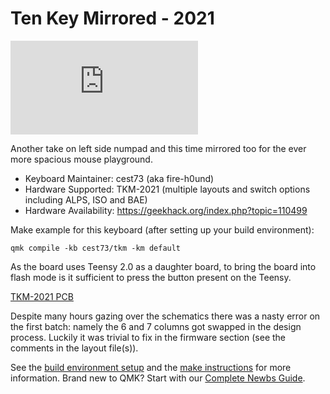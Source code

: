 # Ten Key Mirrored - 2021

![TKM-2021](https://geekhack.org/index.php?action=dlattach;topic=110499.0;attach=272800;image)


Another take on left side numpad and this time mirrored too for the ever more spacious mouse playground.


* Keyboard Maintainer: cest73 (aka fire-h0und)
* Hardware Supported: TKM-2021 (multiple layouts and switch options including ALPS, ISO and BAE)
* Hardware Availability: https://geekhack.org/index.php?topic=110499


Make example for this keyboard (after setting up your build environment):

    qmk compile -kb cest73/tkm -km default

As the board uses Teensy 2.0 as a daughter board, to bring the board into flash mode is it sufficient to press the button present on the Teensy.

[TKM-2021 PCB](https://geekhack.org/index.php?action=dlattach;topic=110499.0;attach=268641;image)

Despite many hours gazing over the schematics there was a nasty error on the first batch: namely the 6 and 7 columns got swapped in the design process. Luckily it was trivial to fix in the firmware section (see the comments in the layout file(s)).

See the [build environment setup](https://docs.qmk.fm/#/getting_started_build_tools) and the [make instructions](https://docs.qmk.fm/#/getting_started_make_guide) for more information. Brand new to QMK? Start with our [Complete Newbs Guide](https://docs.qmk.fm/#/newbs).
